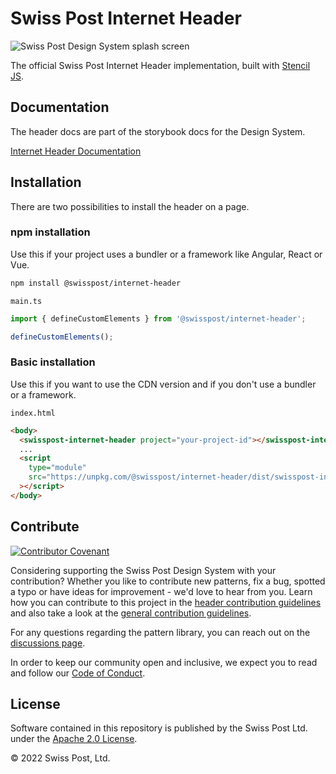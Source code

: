 # Swiss Post Internet Header

![Swiss Post Design System splash screen](https://github.com/swisspost/design-system/assets/1659006/e84f1fea-e666-4853-8c85-726a6bf22e6c)

The official Swiss Post Internet Header implementation, built with [Stencil JS](https://stenciljs.com/).

## Documentation

The header docs are part of the storybook docs for the Design System.

[Internet Header Documentation](https://next.design-system.post.ch/?path=/docs/internet-header-getting-started--docs)

## Installation

There are two possibilities to install the header on a page.

### npm installation

Use this if your project uses a bundler or a framework like Angular, React or Vue.

```bash
npm install @swisspost/internet-header
```

`main.ts`

```ts
import { defineCustomElements } from '@swisspost/internet-header';

defineCustomElements();
```

### Basic installation

Use this if you want to use the CDN version and if you don't use a bundler or a framework.

`index.html`

```html
<body>
  <swisspost-internet-header project="your-project-id"></swisspost-internet-header>
  ...
  <script
    type="module"
    src="https://unpkg.com/@swisspost/internet-header/dist/swisspost-internet-header/swisspost-internet-header.esm.js"
  ></script>
</body>
```

## Contribute

[![Contributor Covenant](https://img.shields.io/badge/Contributor%20Covenant-2.1-4baaaa.svg)](CODE_OF_CONDUCT.md)

Considering supporting the Swiss Post Design System with your contribution? Whether you like to contribute new patterns, fix a bug, spotted a typo or have ideas for improvement - we'd love to hear from you. Learn how you can contribute to this project in the [header contribution guidelines](./CONTRIBUTING.md) and also take a look at the [general contribution guidelines](/CONTRIBUTING.md).

For any questions regarding the pattern library, you can reach out on the [discussions page](https://github.com/swisspost/design-system/discussions).

In order to keep our community open and inclusive, we expect you to read and follow our [Code of Conduct](/CODE_OF_CONDUCT.md).

## License

Software contained in this repository is published by the Swiss Post Ltd. under the [Apache 2.0 License](./LICENSE).

© 2022 Swiss Post, Ltd.
